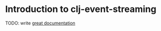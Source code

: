 # Introduction to clj-event-streaming

TODO: write [great documentation](http://jacobian.org/writing/what-to-write/)
